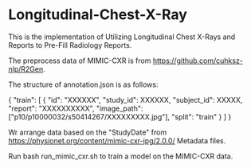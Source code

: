 # Longitudinal-Chest-X-Ray
This is the implementation of Utilizing Longitudinal Chest X-Rays and Reports to Pre-Fill Radiology Reports.

The preprocess data of MIMIC-CXR is from https://github.com/cuhksz-nlp/R2Gen.

The structure of annotation.json is as follows:

{
    "train": [
        {
            "id": "XXXXXX",
            "study_id": XXXXXX,
            "subject_id": XXXXX,
            "report": "XXXXXXXXXX",
            "image_path": ["p10/p10000032/s50414267/XXXXXXXXX.jpg"],
            "split": "train"
        }
    ]
}

Wr arrange data based on the "StudyDate" from https://physionet.org/content/mimic-cxr-jpg/2.0.0/ Metadata files.

Run bash run_mimic_cxr.sh to train a model on the MIMIC-CXR data.
